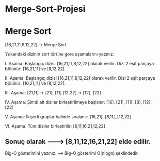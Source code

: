 # Merge-Sort-Projesi
# Merge Sort

[16,21,11,8,12,22] -> Merge Sort

Yukarıdaki dizinin sort türüne göre aşamalarını yazınız.

I. Aşama:
Başlangıç dizisi [16,21,11,8,12,22] olarak verilir.
Dizi 2 eşit parçaya bölünür: [16,21,11] ve [8,12,22].

II. Aşama:
Başlangıç dizisi [16,21,11,8,12,22] olarak verilir.
Dizi 2 eşit parçaya bölünür: [16,21,11] ve [8,12,22].

III. Aşama:
[21,11] -> [21], [11]
[12,22] -> [12], [22]

IV. Aşama: 
Şimdi alt diziler birleştirilmeye başlanır:
[16], [21], [11], [8], [12], [22]

V. Aşama:
İkişerli gruplar halinde sıralanır:
[16,21], [8,11], [12,22]

VI. Aşama:
Tüm diziler birleştirilir:
[8,11,16,21,12,22]

Sonuç olarak ---> [8,11,12,16,21,22] elde edilir.
------------------------------------------------------------------------------------------------------------------------------------------------------------------------------------------------------------------
Big-O gösterimini yazınız.
--> Big-O gösterimi O(nlogn) şeklindedir.




